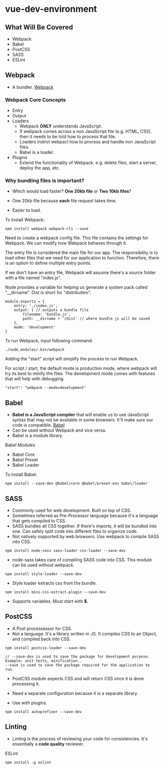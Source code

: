 # vue-dev-environment


## What Will Be Covered
- Webpack
- Babel
- PostCSS
- SASS
- ESLint

## Webpack
- A bundler. [Webpack](https://webpack.js.org/)

### Webpack Core Concepts
- Entry
- Output
- Loaders
    - Webpack __ONLY__ understands JavaScript. 
    - If webpack comes across a non JavaScript file (e.g. HTML, CSS), then it needs to be told how to process that file. 
    - Loaders instrct webpacl how to process and handle non JavaScript files. 
    - Babel is a loader. 
- Plugins 
    - Extend the functionality of Webpack. e.g. delete files, start a server, deploy the app, etc.

### Why bundling files is important? 
- Which would load faster? __One 20kb file__ or __Two 10kb files__?
+ One 20kb file because __each__ file request takes time. 
- Easier to load. 

To Install Webpack: 

```
npm install webpack webpack-cli --save
```

Need to create a webpack config file. This file contains the settings for Webpack. We can modify how Webpack behaves through it. 

The entry file is considered the main file for our app. The responsibility is to load other files that we need for our application to function. Therefore, there is an option to define multiple entry points. 

If we don't have an entry file, Webpack will assume there's a source folder with a file named "index.js". 

Node provides a variable for helping us generate a system pack called "__dirname". Dist is short for "distribution". 

```
module.exports = {
    entry: './index.js',
    output: { // outputs a bundle file
        filename: 'bundle.js',
        path: __dirname + '/dist' // where bundle.js will be saved
    },
    mode: 'development'
}
```

To run Webpack, input following command: 

```
./node_modules/.bin/webpack
```

Adding the "start" script will simplify the process to run Webpack. 

For script / start, the default mode is production mode, where webpack will try its best to minify the files. 
The development mode comes with features that will help with debugging. 

```
"start": "webpack --mode=development"
```

## Babel

- __Babel is a JavaScript compiler__ that will enable us to use JavaScript syntax that may not be available in some browsers. It'll make sure our code is compatible. [Babel](​https://babeljs.io/)
- Can be used without Webpack and vice versa. 
- Babel is a module library. 

Babel Modules
- Babel Core
- Babel Preset
- Babel Loader

To install Babel:

```
npm install --save-dev @babel/core @babel/preset-env babel/loader
```


## SASS
- Commonly used for web development. Built on top of CSS. 
- Sometimes referred as Pre-Processor language because it's a language that gets compiled to CSS. 
- SASS bundles all CSS together. If there's imports, it will be bundled into one. Can safely split code into different files to organize code.
- Not natively supported by web browsers. Use webpack to compile SASS into CSS. 

```
npm install node-sass sass-loader css-loader --save-dev
```

- node-sass takes care of compiling SASS code into CSS. This module can be used without webpack. 

```
npm install style-loader --save-dev
```

- Style loader extracts css from the bundle. 

```
npm install mini-css-extract-plugin --save-dev
```

* Supports variables. Must start with __$__. 

## PostCSS
- A Post processessor for CSS. 
- Not a language. It's a library written in JS. It compiles CSS to an Object, and compiled back into CSS. 

```
npm install postcss-loader --save-dev

// --save-dev is used to save the package for development purpose. Example: unit tests, minification..
--save is used to save the package required for the application to run.
```

- PostCSS module expects CSS and will return CSS once it is done processing it. 
- Need a separate configuration because it is a separate library.


- Use with plugins. 

```
npm install autoprefixer --save-dev
```

## Linting
- Linting is the process of reviewing your code for consistencies. It's essentially a __code quality__ reviewer.

ESLint

```
npm install -g eslint
```
